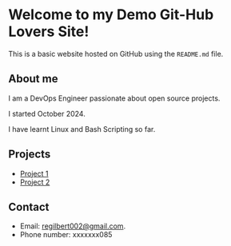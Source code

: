# Welcome to my Demo Git-Hub Lovers Site!
This is a basic website hosted on GitHub using the `README.md` file.
## About me
I am a DevOps Engineer passionate about open source projects.

I started October 2024.

I have learnt Linux and Bash Scripting so far.

## Projects
- [Project 1](https://github.com/DevOps-academy-Course/Demo-Git)
- [Project 2](https://github.com/DevOps-academy-Course/First-repository)

## Contact
- Email: regilbert002@gmail.com.
- Phone number: xxxxxxx085
